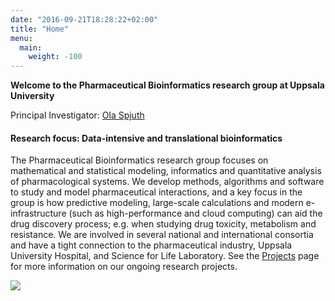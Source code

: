 ```yaml
---
date: "2016-09-21T18:28:22+02:00"
title: "Home"
menu:
  main:
    weight: -100
---
```


**Welcome to the Pharmaceutical Bioinformatics research group at Uppsala University**

Principal Investigator: [Ola Spjuth](https://pharmb.io/people/olas/)

#### Research focus: Data-intensive and translational bioinformatics

The Pharmaceutical Bioinformatics research group focuses on mathematical and statistical modeling, informatics and quantitative analysis of pharmacological systems. We develop methods, algorithms and software to study and model pharmaceutical interactions, and a key focus in the group is how predictive modeling, large-scale calculations and modern e-infrastructure (such as high-performance and cloud computing) can aid the drug discovery process; e.g. when studying drug toxicity, metabolism and resistance. We are involved in several national and international consortia and have a tight connection to the pharmaceutical industry, Uppsala University Hospital, and Science for Life Laboratory. See the [Projects](https://pharmb.io/project/) page for more information on our ongoing research projects.

![](http://uploads.webflow.com/5768239c1f7004325ac735c4/5768272b31f647c5363144d7_443954_3overview-fig2.png)
